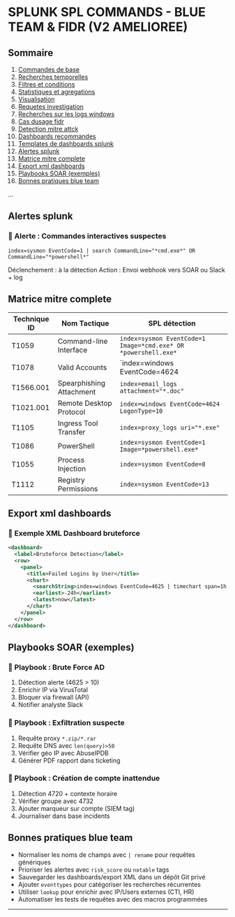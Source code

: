 
# SPLUNK SPL COMMANDS - BLUE TEAM & FIDR (V2 AMELIOREE)

## Sommaire
1. [Commandes de base](#commandes-de-base)
2. [Recherches temporelles](#recherches-temporelles)
3. [Filtres et conditions](#filtres-et-conditions)
4. [Statistiques et agregations](#statistiques-et-agregations)
5. [Visualisation](#visualisation)
6. [Requetes investigation](#requetes-investigation)
7. [Recherches sur les logs windows](#recherches-sur-les-logs-windows)
8. [Cas dusage fidr](#cas-dusage-fidr)
9. [Detection mitre attck](#detection-mitre-attck)
10. [Dashboards recommandes](#dashboards-recommandes)
11. [Templates de dashboards splunk](#templates-de-dashboards-splunk)
12. [Alertes splunk](#alertes-splunk)
13. [Matrice mitre complete](#matrice-mitre-complete)
14. [Export xml dashboards](#export-xml-dashboards)
15. [Playbooks SOAR (exemples)](#playbooks-soar-exemples)
16. [Bonnes pratiques blue team](#bonnes-pratiques-blue-team)

...

## Alertes splunk

### 🔔 Alerte : Commandes interactives suspectes
```spl
index=sysmon EventCode=1 | search CommandLine="*cmd.exe*" OR CommandLine="*powershell*"
```
Déclenchement : à la détection
Action : Envoi webhook vers SOAR ou Slack + log

## Matrice mitre complete

| Technique ID | Nom Tactique             | SPL détection                                                  |
|--------------|--------------------------|-----------------------------------------------------------------|
| T1059        | Command-line Interface   | `index=sysmon EventCode=1 Image=*cmd.exe* OR *powershell.exe*` |
| T1078        | Valid Accounts           | `index=windows EventCode=4624 | stats dc(src_ip) by user`       |
| T1566.001    | Spearphishing Attachment | `index=email_logs attachment="*.doc"`                           |
| T1021.001    | Remote Desktop Protocol  | `index=windows EventCode=4624 LogonType=10`                     |
| T1105        | Ingress Tool Transfer    | `index=proxy_logs uri="*.exe"`                                 |
| T1086        | PowerShell               | `index=sysmon EventCode=1 Image=*powershell.exe*`               |
| T1055        | Process Injection        | `index=sysmon EventCode=8`                                      |
| T1112        | Registry Permissions     | `index=sysmon EventCode=13`                                     |

## Export xml dashboards

### 🧾 Exemple XML Dashboard bruteforce
```xml
<dashboard>
  <label>Bruteforce Detection</label>
  <row>
    <panel>
      <title>Failed Logins by User</title>
      <chart>
        <searchString>index=windows EventCode=4625 | timechart span=1h count by user</searchString>
        <earliest>-24h</earliest>
        <latest>now</latest>
      </chart>
    </panel>
  </row>
</dashboard>
```

## Playbooks SOAR (exemples)

### 📘 Playbook : Brute Force AD
1. Détection alerte (4625 > 10)
2. Enrichir IP via VirusTotal
3. Bloquer via firewall (API)
4. Notifier analyste Slack

### 🧩 Playbook : Exfiltration suspecte
1. Requête proxy `*.zip/*.rar`
2. Requête DNS avec `len(query)>50`
3. Vérifier géo IP avec AbuseIPDB
4. Générer PDF rapport dans ticketing

### 📕 Playbook : Création de compte inattendue
1. Détection 4720 + contexte horaire
2. Vérifier groupe avec 4732
3. Ajouter marqueur sur compte (SIEM tag)
4. Journaliser dans base incidents

## Bonnes pratiques blue team

- Normaliser les noms de champs avec `| rename` pour requêtes génériques
- Prioriser les alertes avec `risk_score` ou `notable` tags
- Sauvegarder les dashboards/export XML dans un dépôt Git privé
- Ajouter `eventtypes` pour catégoriser les recherches récurrentes
- Utiliser `lookup` pour enrichir avec IP/Users externes (CTI, HR)
- Automatiser les tests de requêtes avec des macros programmées

---

